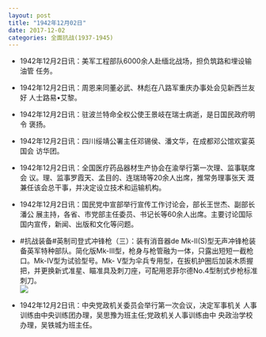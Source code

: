 ```yaml
---
layout: post
title: "1942年12月02日"
date: 2017-12-02
categories: 全面抗战(1937-1945)
---
```


<meta name="referrer" content="no-referrer" />

- 1942年12月2日讯：美军工程部队6000余人赴缅北战场，担负筑路和埋设输油管 任务。 

- 1942年12月2日讯：周恩来同董必武、林彪在八路军重庆办事处会见新西兰友好 人士路易•艾黎。 

- 1942年12月2日讯：驻波兰特命全权公使王景岐在瑞士病逝，是日国民政府明令 褒扬。 

- 1942年12月2日讯：四川绥靖公署主任邓锡侯、潘文华，在成都邓公馆欢宴英国会 访华团。 

- 1942年12月2日讯：全国医疗药品器材生产协会在渝举行第一次理、监事联席会 议。理、监事罗霞天、孟目的、连瑞琦等20余人出席，推常务理事张天 溉兼任该会总干事，并决定设立技术和运输机构。 

- 1942年12月2日讯：国民党中宣部举行宣传工作讨论会，部长王世杰、副部长潘公 展主持，各省、市党部主任委员、书记长等60余人出席。主要讨论国际 国内宣传，新闻、出版和文化等问题。 

- #抗战装备#英制司登式冲锋枪（三）：装有消音器de Mk-II(S)型无声冲锋枪装备英军特种部队。简化版Mk-III型，枪身与枪管融为一体，只露出短短一截枪口。Mk-IV型为试验型号。Mk- V型为伞兵专用型，在扳机护圈后加装木质握把，并更换新式准星、瞄准具及刺刀座，可配用恩菲尔德No.4型制式步枪标准刺刀。 <br/><img src="https://wx2.sinaimg.cn/large/aca367d8ly1fm26zwpc3dj208c0t4mzr.jpg" />

- 1942年12月2日讯：中央党政机关委员会举行第一次会议，决定军事机关 人事训练由中央训练团办理，吴思豫为班主任;党政机关人事训练由中 央政治学校办理，吴铁城为班主任。 

